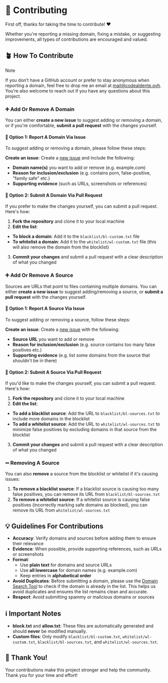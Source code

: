 # 🤝 Contributing

First off, thanks for taking the time to contribute! ❤️

Whether you're reporting a missing domain, fixing a mistake, or suggesting improvements, all types of contributions are encouraged and valued.

## 🪴 How To Contribute

> [!NOTE]
> If you don’t have a GitHub account or prefer to stay anonymous when reporting a domain, feel free to drop me an email at mail@codealdente.ovh. You’re also welcome to reach out if you have any questions about this project.

### ➕ Add Or Remove A Domain

You can either **create a new issue** to suggest adding or removing a domain, or if you're comfortable, **submit a pull request** with the changes yourself.

#### 📝 Option 1: Report A Domain Via Issue

To suggest adding or removing a domain, please follow these steps:

**Create an issue**: Create a [new issue](https://github.com/Bon-Appetit/porn-domains/issues) and include the following:

- **Domain name(s)** you want to add or remove (e.g. example.com)
- **Reason for inclusion/exclusion** (e.g. contains porn, false-positive, "family safe" etc.)
- **Supporting evidence** (such as URLs, screenshots or references)

#### 🔀 Option 2: Submit A Domain Via Pull Request

If you prefer to make the changes yourself, you can submit a pull request. Here's how:

1. **Fork the repository** and clone it to your local machine
2. **Edit the list**:
  - **To block a domain**: Add it to the `blacklist/bl-custom.txt` file
  - **To whitelist a domain**: Add it to the `whitelist/wl-custom.txt` file (this will also remove the domain from the blocklist)
3. **Commit your changes** and submit a pull request with a clear description of what you changed

### ➕ Add Or Remove A Source

Sources are URLs that point to files containing multiple domains. You can either **create a new issue** to suggest adding/removing a source, or **submit a pull request** with the changes yourself.

#### 📝 Option 1: Report A Source Via Issue

To suggest adding or removing a source, follow these steps:

**Create an issue**: Create a [new issue](https://github.com/Bon-Appetit/porn-domains/issues) with the following:

- **Source URL** you want to add or remove
- **Reason for inclusion/exclusion** (e.g. source contains too many false positives etc.)
- **Supporting evidence** (e.g. list some domains from the source that shouldn't be in there)

#### 🔀 Option 2: Submit A Source Via Pull Request

If you'd like to make the changes yourself, you can submit a pull request. Here's how:

1. **Fork the repository** and clone it to your local machine
2. **Edit the list**:
  - **To add a blacklist source**: Add the URL to `blacklist/bl-sources.txt` to include more domains in the blocklist
  - **To add a whitelist source**: Add the URL to `whitelist/wl-sources.txt` to minimize false positives by excluding domains in that source from the blocklist
3. **Commit your changes** and submit a pull request with a clear description of what you changed

### ➖ Removing A Source

You can also **remove** a source from the blocklist or whitelist if it's causing issues:

1. **To remove a blacklist source**: If a blacklist source is causing too many false positives, you can remove its URL from `blacklist/bl-sources.txt`
2. **To remove a whitelist source**: If a whitelist source is causing false positives (incorrectly marking safe domains as blocked), you can remove its URL from `whitelist/wl-sources.txt`

## 💡 Guidelines For Contributions

- **Accuracy**: Verify domains and sources before adding them to ensure their relevance
- **Evidence**: When possible, provide supporting references, such as URLs or screenshots
- **Format**:
  - Use **plain text** for domains and source URLs
  - Use **all lowercase** for domain names (e.g. example.com)
  - Keep entries in **alphabetical order**
- **Avoid Duplicates**: Before submitting a domain, please use the [Domain Search Tool](https://bon-appetit.github.io/domain-search/) to check if the domain is already in the list. This helps us avoid duplicates and ensures the list remains clean and accurate.
- **Respect**: Avoid submitting spammy or malicious domains or sources

## ℹ️ Important Notes

- **block.txt** and **allow.txt**: These files are automatically generated and should **never** be modified manually.
- **Custom files**: Only modify `blacklist/bl-custom.txt`, `whitelist/wl-custom.txt`, `blacklist/bl-sources.txt`, and `whitelist/wl-sources.txt`.

## 💝 Thank You!

Your contributions make this project stronger and help the community. Thank you for your time and effort!
